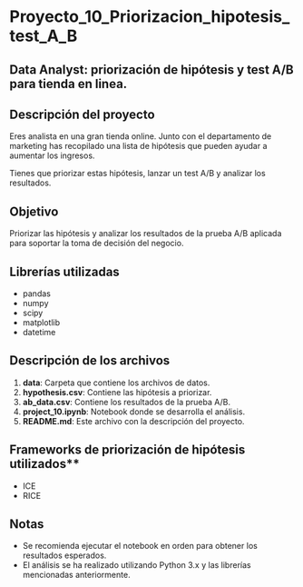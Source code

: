 # Proyecto_10_Priorizacion_hipotesis_test_A_B
 
## **Data Analyst: priorización de hipótesis y test A/B para tienda en linea.**

## **Descripción del proyecto**

Eres analista en una gran tienda online. Junto con el departamento de marketing has recopilado una lista de hipótesis que pueden ayudar a aumentar los ingresos.

Tienes que priorizar estas hipótesis, lanzar un test A/B y analizar los resultados.

## **Objetivo**

Priorizar las hipótesis y analizar los resultados de la prueba A/B aplicada para soportar la toma de decisión del negocio. 

## **Librerías utilizadas**

* pandas
* numpy
* scipy
* matplotlib
* datetime

## **Descripción de los archivos**

1. **data**: Carpeta que contiene los archivos de datos.
2. **hypothesis.csv**: Contiene las hipótesis a priorizar.
3. **ab_data.csv**: Contiene los resultados de la prueba A/B.
4. **project_10.ipynb**: Notebook donde se desarrolla el análisis.
5. **README.md**: Este archivo con la descripción del proyecto.

## Frameworks de priorización de hipótesis utilizados**

* ICE
* RICE

## **Notas**

- Se recomienda ejecutar el notebook en orden para obtener los resultados esperados.
- El análisis se ha realizado utilizando Python 3.x y las librerías mencionadas anteriormente.
